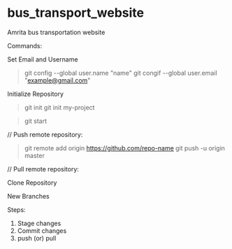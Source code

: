 # bus_transport_website
Amrita bus transportation website

Commands:

Set Email and Username
> git config --global user.name "name"
> git congif --global user.email "example@gmail.com"

Initialize Repository

> git init 
> git init my-project

> git start

// Push remote repository:
> git remote add origin https://github.com/repo-name
> git push -u origin master

// Pull remote repository:
>

Clone Repository

New Branches

Steps:

1. Stage changes
2. Commit changes
3. push (or) pull

